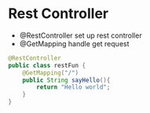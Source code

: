 # Rest Controller

- @RestController set up rest controller
- @GetMapping handle get request

```JAVA
@RestController
public class restFun {
    @GetMapping("/")
    public String sayHello(){
        return "Hello world";
    }
}
```
